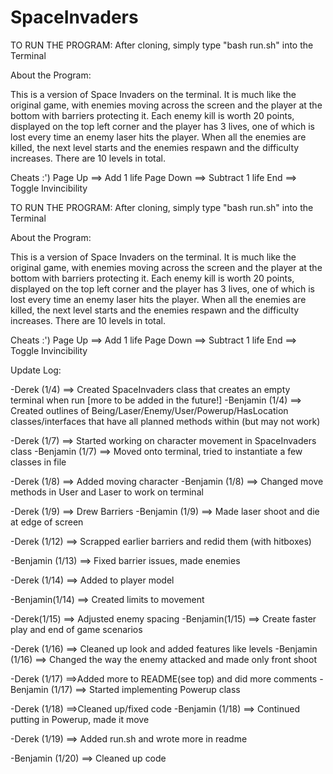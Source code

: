 # SpaceInvaders
TO RUN THE PROGRAM:
  After cloning, simply type "bash run.sh" into the Terminal

About the Program:

  This is a version of Space Invaders on the terminal. It is much like the original game, with enemies moving across the screen and the player at the bottom with barriers protecting it. Each enemy kill is worth 20 points, displayed on the top left corner and the player has 3 lives, one of which is lost every time an enemy laser hits the player. When all the enemies are killed, the next level starts and the enemies respawn and the difficulty increases. There are 10 levels in total.

  Cheats :')
    Page Up ==> Add 1 life
    Page Down ==> Subtract 1 life
    End ==> Toggle Invincibility

TO RUN THE PROGRAM: After cloning, simply type "bash run.sh" into the Terminal

About the Program:

This is a version of Space Invaders on the terminal. It is much like the original game, with enemies moving across the screen and the player at the bottom with barriers protecting it. 
Each enemy kill is worth 20 points, displayed on the top left corner and the player has 3 lives, one of which is lost every time an enemy laser hits the player. 
When all the enemies are killed, the next level starts and the enemies respawn and the difficulty increases. There are 10 levels in total.

Cheats :') Page Up ==> Add 1 life Page Down ==> Subtract 1 life End ==> Toggle Invincibility


Update Log:

-Derek (1/4) ==> Created SpaceInvaders class that creates an empty terminal when run [more to be added in the future!]
-Benjamin (1/4) ==> Created outlines of Being/Laser/Enemy/User/Powerup/HasLocation classes/interfaces that have all planned methods within (but may not work)

-Derek (1/7) ==> Started working on character movement in SpaceInvaders class
-Benjamin (1/7) ==> Moved onto terminal, tried to instantiate a few
classes in file

-Derek (1/8) ==> Added moving character
-Benjamin (1/8) ==> Changed move methods in User and Laser to work on
terminal

-Derek (1/9) ==> Drew Barriers
-Benjamin (1/9) ==> Made laser shoot and die at edge of screen

-Derek (1/12) ==> Scrapped earlier barriers and redid them (with hitboxes)

-Benjamin (1/13) ==> Fixed barrier issues, made enemies

-Derek (1/14) ==> Added to player model

-Benjamin(1/14) ==> Created limits to movement

-Derek(1/15) ==> Adjusted enemy spacing
-Benjamin(1/15) ==> Create faster play and end of game scenarios

-Derek (1/16) ==> Cleaned up look and added features like levels
-Benjamin (1/16) ==> Changed the way the enemy attacked and made only front shoot

-Derek (1/17) ==>Added more to README(see top) and did more comments
-Benjamin (1/17) ==> Started implementing Powerup class

-Derek (1/18) ==>Cleaned up/fixed code
-Benjamin (1/18) ==> Continued putting in Powerup, made it move

-Derek (1/19) ==> Added run.sh and wrote more in readme

-Benjamin (1/20) ==> Cleaned up code

